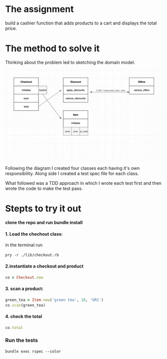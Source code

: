 # The assignment

build a cashier function that adds products to a cart and displays the total price.

# The method to solve it

Thinking about the problem led to sketching the domain model.

![uml model](uml-model.png)

Following the diagram I created four classes each having it's own responsibility.
Along side I created a test spec file for each class.

What followed was a TDD approach in which I wrote each test first and then wrote the code to make the test pass.

# Stepts to try it out

**clone the repo and run bundle install**

#### 1. Load the chechout class:

in the terminal run

`pry -r ./lib/checkout.rb`

#### 2.instantiate a checkout and product

```ruby
co = Checkout.new
```

#### 3. scan a product:

```ruby
green_tea = Item.new('green tea', 10, 'GR1')
co.scan(green_tea)
```

#### 4. check the total

```ruby
co.total
```

### Run the tests

```
bundle exec rspec --color
```
